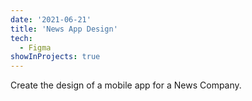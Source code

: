 ```yaml
---
date: '2021-06-21'
title: 'News App Design'
tech:
  - Figma
showInProjects: true
---
```


Create the design of a mobile app for a News Company.